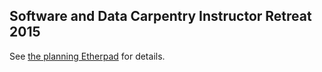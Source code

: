 Software and Data Carpentry Instructor Retreat 2015
---------------------------------------------------

See [the planning Etherpad](https://etherpad.mozilla.org/swc-instructor-helper-retreat-2015) for details.